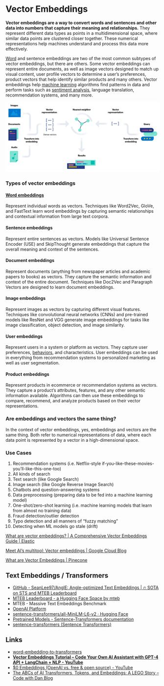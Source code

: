 # Vector Embeddings

**Vector embeddings are a way to convert words and sentences and other data into numbers that capture their meaning and relationships.** They represent different data types as points in a multidimensional space, where similar data points are clustered closer together. These numerical representations help machines understand and process this data more effectively.

[Word](https://www.elastic.co/what-is/word-embedding) and sentence embeddings are two of the most common subtypes of vector embeddings, but there are others. Some vector embeddings can represent entire documents, as well as image vectors designed to match up visual content, user profile vectors to determine a user’s preferences, product vectors that help identify similar products and many others. Vector embeddings help [machine learning](https://www.elastic.co/what-is/machine-learning) algorithms find patterns in data and perform tasks such as [sentiment analysis](https://www.elastic.co/what-is/sentiment-analysis), language translation, recommendation systems, and many more.

![vector-embeddings](../../media/Pasted%20image%2020231216192551.png)

### Types of vector embeddings

#### [Word embeddings](https://www.elastic.co/what-is/word-embedding)

Represent individual words as vectors. Techniques like Word2Vec, GloVe, and FastText learn word embeddings by capturing semantic relationships and contextual information from large text corpora.

#### Sentence embeddings

Represent entire sentences as vectors. Models like Universal Sentence Encoder (USE) and SkipThought generate embeddings that capture the overall meaning and context of the sentences.

#### Document embeddings

Represent documents (anything from newspaper articles and academic papers to books) as vectors. They capture the semantic information and context of the entire document. Techniques like Doc2Vec and Paragraph Vectors are designed to learn document embeddings.

#### Image embeddings

Represent images as vectors by capturing different visual features. Techniques like convolutional neural networks (CNNs) and pre-trained models like ResNet and VGG generate image embeddings for tasks like image classification, object detection, and image similarity.

#### User embeddings

Represent users in a system or platform as vectors. They capture user preferences, [behaviors](https://www.elastic.co/what-is/user-behavior-analytics), and characteristics. User embeddings can be used in everything from recommendation systems to personalized marketing as well as user segmentation.

#### Product embeddings

Represent products in ecommerce or recommendation systems as vectors. They capture a product’s attributes, features, and any other semantic information available. Algorithms can then use these embeddings to compare, recommend, and analyze products based on their vector representations.

### Are embeddings and vectors the same thing?

In the context of vector embeddings, yes, embeddings and vectors are the same thing. Both refer to numerical representations of data, where each data point is represented by a vector in a high-dimensional space.

### Use Cases

1. Recommendation systems (i.e. Netflix-style if-you-like-these-movies-you’ll-like-this-one-too)
2. All kinds of search
1. Text search (like Google Search)
2. Image search (like Google Reverse Image Search)
3. Chatbots and question-answering systems
4. Data preprocessing (preparing data to be fed into a machine learning model)
5. One-shot/zero-shot learning (i.e. machine learning models that learn from almost no training data)
6. Fraud detection/outlier detection
7. Typo detection and all manners of “fuzzy matching”
8. Detecting when ML models go stale (drift)

[What are vector embeddings? | A Comprehensive Vector Embeddings Guide | Elastic](https://www.elastic.co/what-is/vector-embedding)

[Meet AI’s multitool: Vector embeddings | Google Cloud Blog](https://cloud.google.com/blog/topics/developers-practitioners/meet-ais-multitool-vector-embeddings)

[What are Vector Embeddings | Pinecone](https://www.pinecone.io/learn/vector-embeddings/)

## Text Embeddings / Transformers

- [GitHub - SeanLee97/AnglE: Angle-optimized Text Embeddings | 🔥 SOTA on STS and MTEB Leaderboard](https://github.com/SeanLee97/AnglE)
- [MTEB Leaderboard - a Hugging Face Space by mteb](https://huggingface.co/spaces/mteb/leaderboard)
- MTEB - Massive Text Embeddings Benchmark
- [OpenAI Platform](https://platform.openai.com/tokenizer)
- [sentence-transformers/all-MiniLM-L6-v2 · Hugging Face](https://huggingface.co/sentence-transformers/all-MiniLM-L6-v2)
- [Pretrained Models - Sentence-Transformers documentation](https://www.sbert.net/docs/pretrained_models.html)
- [sentence-transformers (Sentence Transformers)](https://huggingface.co/sentence-transformers)

## Links

- [word-embedding-to-transformers](ai/nlp/word-embedding-to-transformers.md)
- [**Vector Embeddings Tutorial – Code Your Own AI Assistant with GPT-4 API + LangChain + NLP - YouTube**](https://www.youtube.com/watch?v=yfHHvmaMkcA&ab_channel=freeCodeCamp.org)
- [$0 Embeddings (OpenAI vs. free & open source) - YouTube](https://www.youtube.com/watch?v=QdDoFfkVkcw&ab_channel=RabbitHoleSyndrome)
- [The ABCs of AI Transformers, Tokens, and Embeddings: A LEGO Story – Code with Dan Blog](https://blog.codewithdan.com/the-abcs-of-ai-transformers-tokens-and-embeddings-a-lego-story/#:~:text=The%20embeddings%20serve%20as%20the,an%20encoder%20and%20a%20decoder.)
